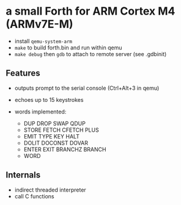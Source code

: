 # a small Forth for ARM Cortex M4 (ARMv7E-M)

- install `qemu-system-arm`
- `make` to build forth.bin and run within qemu
- `make debug` then `gdb` to attach to remote server (see .gdbinit)

## Features

- outputs prompt to the serial console (Ctrl+Alt+3 in qemu)
- echoes up to 15 keystrokes

- words implemented:
  - DUP DROP SWAP QDUP
  - STORE FETCH CFETCH PLUS
  - EMIT TYPE KEY HALT
  - DOLIT DOCONST DOVAR
  - ENTER EXIT BRANCHZ BRANCH
  - WORD

## Internals

- indirect threaded interpreter
- call C functions
